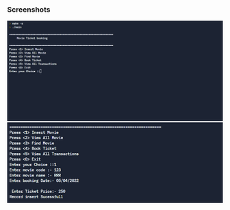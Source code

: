 ### Screenshots
![screen](https://github.com/BhargavaRaj/M1_Movie-Ticket-Booking/blob/94778059a7b882a8c11ba3b6a4f7ee9e61bf4bd3/6_Images_and_videos/Screenshot%202022-04-02%20070802.png)
![screen](https://github.com/BhargavaRaj/M1_Movie-Ticket-Booking/blob/829d1405c714e2b8d51a06b595872c31c14f4386/6_Images_and_videos/Screenshot%202022-04-02%20073128.png)
